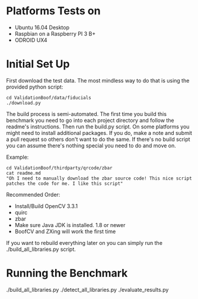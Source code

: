 # Platforms Tests on

* Ubuntu 16.04 Desktop
* Raspbian on a Raspberry PI 3 B+
* ODROID UX4

# Initial Set Up

First download the test data. The most mindless way to do that is using the provided python script:

```
cd ValidationBoof/data/fiducials
./download.py
```

The build process is semi-automated. The first time you build this benchmark you need to go into each project directory and follow the readme's instructions. Then run the build.py script. On some platforms you might need to install additional packages. If you do, make a note and submit a pull request so others don't want to do the same. If there's no build script you can assume there's nothing special you need to do and move on.

Example:
```
cd ValidationBoof/thirdparty/qrcode/zbar
cat readme.md
"Oh I need to manually download the zbar source code! This nice script patches the code for me. I like this script"
```

Recommended Order:
- Install/Build OpenCV 3.3.1
- quirc
- zbar
- Make sure Java JDK is installed. 1.8 or newer
- BoofCV and ZXing will work the first time

If you want to rebuild everything later on you can simply run the ./build_all_libraries.py script.

# Running the Benchmark

./build_all_libraries.py
./detect_all_libraries.py
./evaluate_results.py

